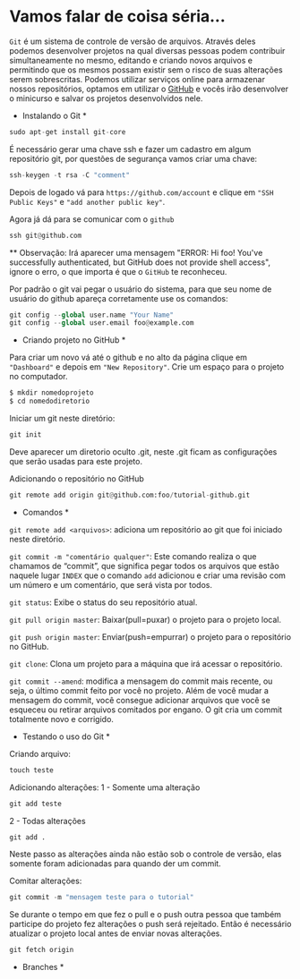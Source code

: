 # Vamos falar de coisa séria...

```Git``` é um sistema de controle de versão de arquivos. Através deles podemos desenvolver projetos na qual diversas pessoas podem contribuir simultaneamente no mesmo, editando e criando novos arquivos e permitindo que os mesmos possam existir sem o risco de suas alterações serem sobrescritas. Podemos utilizar serviços online para armazenar nossos repositórios, optamos em utilizar o [GitHub](https://github.com/) e vocês irão desenvolver o minicurso e salvar os projetos desenvolvidos nele.

* Instalando o Git *

```python
sudo apt-get install git-core
```
É necessário gerar uma chave ssh e fazer um cadastro em algum repositório git, por questões de segurança vamos criar uma chave:

```python
ssh-keygen -t rsa -C "comment"
```

Depois de logado vá para ```https://github.com/account``` e clique em ```"SSH Public Keys"``` e ```"add another public key"```.

Agora já dá para se comunicar com o ```github```

```python
ssh git@github.com
```
** Observação: Irá aparecer uma mensagem "ERROR: Hi foo! You've successfully authenticated, but GitHub does not provide shell access", ignore o erro, o que importa é que o ```GitHub``` te reconheceu.

Por padrão o git vai pegar o usuário do sistema, para que seu nome de usuário do github apareça corretamente use os comandos:

```python
git config --global user.name "Your Name"
git config --global user.email foo@example.com
```
* Criando projeto no GitHub *

Para criar um novo vá até o github e no alto da página clique em ```"Dashboard"``` e depois em ```"New Repository"```.
Crie um espaço para o projeto no computador.

```python
$ mkdir nomedoprojeto
$ cd nomedodiretorio
```
Iniciar um git neste diretório:

```python
git init
```
Deve aparecer um diretorio oculto .git, neste .git ficam as configurações que serão usadas para este projeto.

Adicionando o repositório no GitHub

```python
git remote add origin git@github.com:foo/tutorial-github.git
```

* Comandos *

```git remote add <arquivos>```: adiciona um repositório ao git que foi iniciado neste diretório.

```git commit -m "comentário qualquer"```: Este comando realiza o que chamamos de “commit”, que significa pegar todos os arquivos que estão naquele lugar ```INDEX``` que o comando ```add``` adicionou e criar uma revisão com um número e um comentário, que será vista por todos. 

```git status```: Exibe o status do seu repositório atual.

```git pull origin master```: Baixar(pull=puxar) o projeto para o projeto local.

```git push origin master```: Enviar(push=empurrar) o projeto para o repositório no GitHub.

```git clone```: Clona um projeto para a máquina que irá acessar o repositório.

```git commit --amend```: modifica a mensagem do commit mais recente, ou seja, o último commit feito por você no projeto. Além de você mudar a mensagem do commit, você consegue adicionar arquivos que você se esqueceu ou retirar arquivos comitados por engano. O git cria um commit totalmente novo e corrigido.


* Testando o uso do Git *

Criando arquivo:

```python
touch teste
```

Adicionando alterações:
1 - Somente uma alteração

```python
git add teste
```
2 - Todas alterações
```python
git add .
```

Neste passo as alterações ainda não estão sob o controle de versão, elas somente foram adicionadas para quando der um commit.

Comitar alterações:

```python
git commit -m "mensagem teste para o tutorial"
```

Se durante o tempo em que fez o pull e o push outra pessoa que também participe do projeto fez alterações o push será rejeitado. Então é necessário atualizar o projeto local antes de enviar novas alterações.

```python
git fetch origin
```
* Branches *